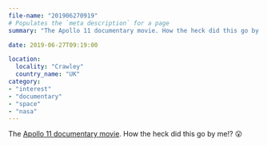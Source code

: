 ```yaml
---
file-name: "201906270919"
# Populates the `meta description` for a page
summary: "The Apollo 11 documentary movie. How the heck did this go by me!? 😮"

date: 2019-06-27T09:19:00

location:
  locality: "Crawley"
  country_name: "UK"
category:
- "interest"
- "documentary"
- "space"
- "nasa"
---
```


The [Apollo 11 documentary movie][1]. How the heck did this go by me!? 😮

[1]: https://youtu.be/3Co8Z8BQgWc

